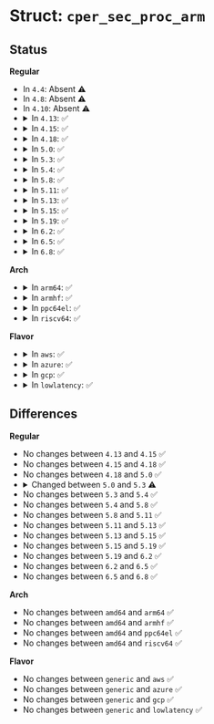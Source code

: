 # Struct: <code>cper_sec_proc_arm</code>

## Status
<b>Regular</b>
<ul>
<li>
In <code>4.4</code>: Absent ⚠️
</li>
<li>
In <code>4.8</code>: Absent ⚠️
</li>
<li>
In <code>4.10</code>: Absent ⚠️
</li>
<li>
<details>
<summary>In <code>4.13</code>: ✅</summary>

```c
struct cper_sec_proc_arm {
    __u32 validation_bits;
    __u16 err_info_num;
    __u16 context_info_num;
    __u32 section_length;
    __u8 affinity_level;
    __u8 reserved[3];
    __u64 mpidr;
    __u64 midr;
    __u32 running_state;
    __u32 psci_state;
};
```
</details>
</li>
<li>
<details>
<summary>In <code>4.15</code>: ✅</summary>

```c
struct cper_sec_proc_arm {
    __u32 validation_bits;
    __u16 err_info_num;
    __u16 context_info_num;
    __u32 section_length;
    __u8 affinity_level;
    __u8 reserved[3];
    __u64 mpidr;
    __u64 midr;
    __u32 running_state;
    __u32 psci_state;
};
```
</details>
</li>
<li>
<details>
<summary>In <code>4.18</code>: ✅</summary>

```c
struct cper_sec_proc_arm {
    __u32 validation_bits;
    __u16 err_info_num;
    __u16 context_info_num;
    __u32 section_length;
    __u8 affinity_level;
    __u8 reserved[3];
    __u64 mpidr;
    __u64 midr;
    __u32 running_state;
    __u32 psci_state;
};
```
</details>
</li>
<li>
<details>
<summary>In <code>5.0</code>: ✅</summary>

```c
struct cper_sec_proc_arm {
    __u32 validation_bits;
    __u16 err_info_num;
    __u16 context_info_num;
    __u32 section_length;
    __u8 affinity_level;
    __u8 reserved[3];
    __u64 mpidr;
    __u64 midr;
    __u32 running_state;
    __u32 psci_state;
};
```
</details>
</li>
<li>
<details>
<summary>In <code>5.3</code>: ✅</summary>

```c
struct cper_sec_proc_arm {
    u32 validation_bits;
    u16 err_info_num;
    u16 context_info_num;
    u32 section_length;
    u8 affinity_level;
    u8 reserved[3];
    u64 mpidr;
    u64 midr;
    u32 running_state;
    u32 psci_state;
};
```
</details>
</li>
<li>
<details>
<summary>In <code>5.4</code>: ✅</summary>

```c
struct cper_sec_proc_arm {
    u32 validation_bits;
    u16 err_info_num;
    u16 context_info_num;
    u32 section_length;
    u8 affinity_level;
    u8 reserved[3];
    u64 mpidr;
    u64 midr;
    u32 running_state;
    u32 psci_state;
};
```
</details>
</li>
<li>
<details>
<summary>In <code>5.8</code>: ✅</summary>

```c
struct cper_sec_proc_arm {
    u32 validation_bits;
    u16 err_info_num;
    u16 context_info_num;
    u32 section_length;
    u8 affinity_level;
    u8 reserved[3];
    u64 mpidr;
    u64 midr;
    u32 running_state;
    u32 psci_state;
};
```
</details>
</li>
<li>
<details>
<summary>In <code>5.11</code>: ✅</summary>

```c
struct cper_sec_proc_arm {
    u32 validation_bits;
    u16 err_info_num;
    u16 context_info_num;
    u32 section_length;
    u8 affinity_level;
    u8 reserved[3];
    u64 mpidr;
    u64 midr;
    u32 running_state;
    u32 psci_state;
};
```
</details>
</li>
<li>
<details>
<summary>In <code>5.13</code>: ✅</summary>

```c
struct cper_sec_proc_arm {
    u32 validation_bits;
    u16 err_info_num;
    u16 context_info_num;
    u32 section_length;
    u8 affinity_level;
    u8 reserved[3];
    u64 mpidr;
    u64 midr;
    u32 running_state;
    u32 psci_state;
};
```
</details>
</li>
<li>
<details>
<summary>In <code>5.15</code>: ✅</summary>

```c
struct cper_sec_proc_arm {
    u32 validation_bits;
    u16 err_info_num;
    u16 context_info_num;
    u32 section_length;
    u8 affinity_level;
    u8 reserved[3];
    u64 mpidr;
    u64 midr;
    u32 running_state;
    u32 psci_state;
};
```
</details>
</li>
<li>
<details>
<summary>In <code>5.19</code>: ✅</summary>

```c
struct cper_sec_proc_arm {
    u32 validation_bits;
    u16 err_info_num;
    u16 context_info_num;
    u32 section_length;
    u8 affinity_level;
    u8 reserved[3];
    u64 mpidr;
    u64 midr;
    u32 running_state;
    u32 psci_state;
};
```
</details>
</li>
<li>
<details>
<summary>In <code>6.2</code>: ✅</summary>

```c
struct cper_sec_proc_arm {
    u32 validation_bits;
    u16 err_info_num;
    u16 context_info_num;
    u32 section_length;
    u8 affinity_level;
    u8 reserved[3];
    u64 mpidr;
    u64 midr;
    u32 running_state;
    u32 psci_state;
};
```
</details>
</li>
<li>
<details>
<summary>In <code>6.5</code>: ✅</summary>

```c
struct cper_sec_proc_arm {
    u32 validation_bits;
    u16 err_info_num;
    u16 context_info_num;
    u32 section_length;
    u8 affinity_level;
    u8 reserved[3];
    u64 mpidr;
    u64 midr;
    u32 running_state;
    u32 psci_state;
};
```
</details>
</li>
<li>
<details>
<summary>In <code>6.8</code>: ✅</summary>

```c
struct cper_sec_proc_arm {
    u32 validation_bits;
    u16 err_info_num;
    u16 context_info_num;
    u32 section_length;
    u8 affinity_level;
    u8 reserved[3];
    u64 mpidr;
    u64 midr;
    u32 running_state;
    u32 psci_state;
};
```
</details>
</li>
</ul>
<b>Arch</b>
<ul>
<li>
<details>
<summary>In <code>arm64</code>: ✅</summary>

```c
struct cper_sec_proc_arm {
    u32 validation_bits;
    u16 err_info_num;
    u16 context_info_num;
    u32 section_length;
    u8 affinity_level;
    u8 reserved[3];
    u64 mpidr;
    u64 midr;
    u32 running_state;
    u32 psci_state;
};
```
</details>
</li>
<li>
<details>
<summary>In <code>armhf</code>: ✅</summary>

```c
struct cper_sec_proc_arm {
    u32 validation_bits;
    u16 err_info_num;
    u16 context_info_num;
    u32 section_length;
    u8 affinity_level;
    u8 reserved[3];
    u64 mpidr;
    u64 midr;
    u32 running_state;
    u32 psci_state;
};
```
</details>
</li>
<li>
<details>
<summary>In <code>ppc64el</code>: ✅</summary>

```c
struct cper_sec_proc_arm {
    u32 validation_bits;
    u16 err_info_num;
    u16 context_info_num;
    u32 section_length;
    u8 affinity_level;
    u8 reserved[3];
    u64 mpidr;
    u64 midr;
    u32 running_state;
    u32 psci_state;
};
```
</details>
</li>
<li>
<details>
<summary>In <code>riscv64</code>: ✅</summary>

```c
struct cper_sec_proc_arm {
    u32 validation_bits;
    u16 err_info_num;
    u16 context_info_num;
    u32 section_length;
    u8 affinity_level;
    u8 reserved[3];
    u64 mpidr;
    u64 midr;
    u32 running_state;
    u32 psci_state;
};
```
</details>
</li>
</ul>
<b>Flavor</b>
<ul>
<li>
<details>
<summary>In <code>aws</code>: ✅</summary>

```c
struct cper_sec_proc_arm {
    u32 validation_bits;
    u16 err_info_num;
    u16 context_info_num;
    u32 section_length;
    u8 affinity_level;
    u8 reserved[3];
    u64 mpidr;
    u64 midr;
    u32 running_state;
    u32 psci_state;
};
```
</details>
</li>
<li>
<details>
<summary>In <code>azure</code>: ✅</summary>

```c
struct cper_sec_proc_arm {
    u32 validation_bits;
    u16 err_info_num;
    u16 context_info_num;
    u32 section_length;
    u8 affinity_level;
    u8 reserved[3];
    u64 mpidr;
    u64 midr;
    u32 running_state;
    u32 psci_state;
};
```
</details>
</li>
<li>
<details>
<summary>In <code>gcp</code>: ✅</summary>

```c
struct cper_sec_proc_arm {
    u32 validation_bits;
    u16 err_info_num;
    u16 context_info_num;
    u32 section_length;
    u8 affinity_level;
    u8 reserved[3];
    u64 mpidr;
    u64 midr;
    u32 running_state;
    u32 psci_state;
};
```
</details>
</li>
<li>
<details>
<summary>In <code>lowlatency</code>: ✅</summary>

```c
struct cper_sec_proc_arm {
    u32 validation_bits;
    u16 err_info_num;
    u16 context_info_num;
    u32 section_length;
    u8 affinity_level;
    u8 reserved[3];
    u64 mpidr;
    u64 midr;
    u32 running_state;
    u32 psci_state;
};
```
</details>
</li>
</ul>

## Differences
<b>Regular</b>
<ul>
<li>
No changes between <code>4.13</code> and <code>4.15</code> ✅
</li>
<li>
No changes between <code>4.15</code> and <code>4.18</code> ✅
</li>
<li>
No changes between <code>4.18</code> and <code>5.0</code> ✅
</li>
<li>
<details>
<summary>Changed between <code>5.0</code> and <code>5.3</code> ⚠️</summary>
<ul>
<li>
<b>Field type changed. </b>
<code>__u32 validation_bits</code> ➡️ <code>u32 validation_bits</code>
</li>
<li>
<b>Field type changed. </b>
<code>__u16 err_info_num</code> ➡️ <code>u16 err_info_num</code>
</li>
<li>
<b>Field type changed. </b>
<code>__u16 context_info_num</code> ➡️ <code>u16 context_info_num</code>
</li>
<li>
<b>Field type changed. </b>
<code>__u32 section_length</code> ➡️ <code>u32 section_length</code>
</li>
<li>
<b>Field type changed. </b>
<code>__u8 affinity_level</code> ➡️ <code>u8 affinity_level</code>
</li>
<li>
<b>Field type changed. </b>
<code>__u8 reserved[3]</code> ➡️ <code>u8 reserved[3]</code>
</li>
<li>
<b>Field type changed. </b>
<code>__u64 mpidr</code> ➡️ <code>u64 mpidr</code>
</li>
<li>
<b>Field type changed. </b>
<code>__u64 midr</code> ➡️ <code>u64 midr</code>
</li>
<li>
<b>Field type changed. </b>
<code>__u32 running_state</code> ➡️ <code>u32 running_state</code>
</li>
<li>
<b>Field type changed. </b>
<code>__u32 psci_state</code> ➡️ <code>u32 psci_state</code>
</li>
</ul>
</details>
</li>
<li>
No changes between <code>5.3</code> and <code>5.4</code> ✅
</li>
<li>
No changes between <code>5.4</code> and <code>5.8</code> ✅
</li>
<li>
No changes between <code>5.8</code> and <code>5.11</code> ✅
</li>
<li>
No changes between <code>5.11</code> and <code>5.13</code> ✅
</li>
<li>
No changes between <code>5.13</code> and <code>5.15</code> ✅
</li>
<li>
No changes between <code>5.15</code> and <code>5.19</code> ✅
</li>
<li>
No changes between <code>5.19</code> and <code>6.2</code> ✅
</li>
<li>
No changes between <code>6.2</code> and <code>6.5</code> ✅
</li>
<li>
No changes between <code>6.5</code> and <code>6.8</code> ✅
</li>
</ul>
<b>Arch</b>
<ul>
<li>
No changes between <code>amd64</code> and <code>arm64</code> ✅
</li>
<li>
No changes between <code>amd64</code> and <code>armhf</code> ✅
</li>
<li>
No changes between <code>amd64</code> and <code>ppc64el</code> ✅
</li>
<li>
No changes between <code>amd64</code> and <code>riscv64</code> ✅
</li>
</ul>
<b>Flavor</b>
<ul>
<li>
No changes between <code>generic</code> and <code>aws</code> ✅
</li>
<li>
No changes between <code>generic</code> and <code>azure</code> ✅
</li>
<li>
No changes between <code>generic</code> and <code>gcp</code> ✅
</li>
<li>
No changes between <code>generic</code> and <code>lowlatency</code> ✅
</li>
</ul>
